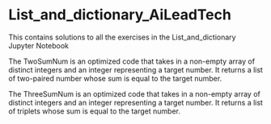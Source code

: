 # List_and_dictionary_AiLeadTech
This contains solutions to all the exercises in the List_and_dictionary Jupyter Notebook

The TwoSumNum is an optimized code that takes in a non-empty array of distinct integers and an integer representing a target number. It returns a list of two-paired number whose sum is equal to the target number.

The ThreeSumNum is an optimized code that takes in a non-empty array of distinct integers and an integer representing a target number. It returns a list of triplets whose sum is equal to the target number.
